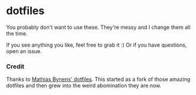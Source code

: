 # dotfiles

You probably don't want to use these. They're messy and I change them all the time.

If you see anything you like, feel free to grab it :) Or if you have questions, open an issue.

### Credit

Thanks to [Mathias Bynens' dotfiles](https://github.com/mathiasbynens/dotfiles). This started as a fork of those amazing dotfiles and then grew into the weird abomination they are now.



